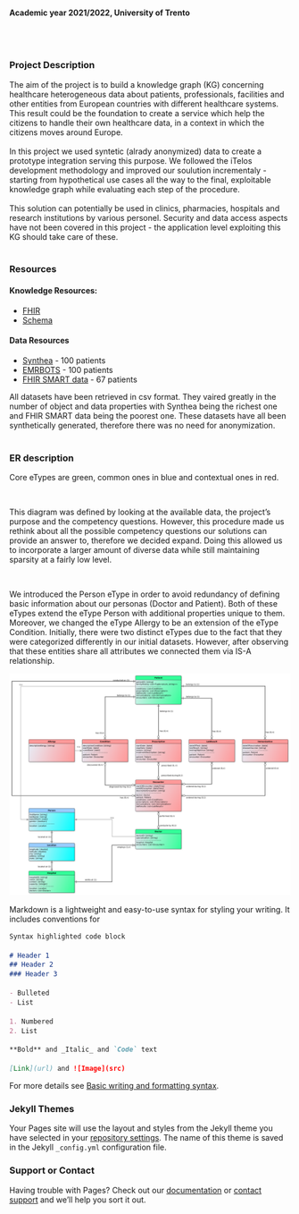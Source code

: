 
#### Academic year 2021/2022, University of Trento
<br>
<br>

### Project Description
The aim of the project is to build a knowledge graph (KG) concerning healthcare heterogeneous data about patients, professionals, facilities and other entities from European countries with different healthcare systems. This result could be the foundation to create a service which help the citizens to handle their own healthcare data, in a context in which the citizens moves around Europe. <br> <br>
In this project we used syntetic (alrady anonymized) data to create a prototype integration serving this purpose. We followed the iTelos development methodology and improved our soulution incrementaly - starting from hypothetical use cases all the way to the final, exploitable knowledge graph while evaluating each step of the procedure. <br> <br>
This solution can potentially be used in clinics, pharmacies, hospitals and research institutions by various personel. Security and data access aspects have not been covered in this project - the application level exploiting this KG should take care of these.
<br>
<br>

### Resources
#### Knowledge Resources:
- [FHIR](https://www.hl7.org/fhir)
- [Schema](https://schema.org)

#### Data Resources  
- [Synthea](https://synthea.mitre.org/) - 100 patients
- [EMRBOTS](http://www.emrbots.org) - 100 patients
- [FHIR SMART data](https://github.com/smart-on-fhir/sample-patients) - 67 patients

All datasets have been retrieved in csv format. They vaired greatly in the number of object and data properties with Synthea being the richest one and FHIR SMART data being the poorest one. These datasets have all been synthetically generated, therefore there was no need for anonymization.
<br>
<br>

### ER description

Core eTypes are green, common ones in blue and contextual ones in red.

<br>

This diagram was defined by looking at the available data, the project’s purpose and the competency questions. However, this procedure made us rethink about all the possible competency questions our solutions can provide an answer to, therefore we decided expand. Doing this allowed us to incorporate a larger amount of diverse data while still maintaining sparsity at a fairly low level.

<br>

We introduced the Person eType in order to avoid redundancy of defining basic information about our personas (Doctor and Patient). Both of these eTypes extend the eType Person with additional properties unique to them. Moreover, we changed the eType Allergy to be an extension of the eType Condition. Initially, there were two distinct eTypes due to the fact that they were categorized differently in our initial datasets. However, after observing that these entities share all attributes we connected them via IS-A relationship.

![](er.png)








Markdown is a lightweight and easy-to-use syntax for styling your writing. It includes conventions for

```markdown
Syntax highlighted code block

# Header 1
## Header 2
### Header 3

- Bulleted
- List

1. Numbered
2. List

**Bold** and _Italic_ and `Code` text

[Link](url) and ![Image](src)
```

For more details see [Basic writing and formatting syntax](https://docs.github.com/en/github/writing-on-github/getting-started-with-writing-and-formatting-on-github/basic-writing-and-formatting-syntax).

### Jekyll Themes

Your Pages site will use the layout and styles from the Jekyll theme you have selected in your [repository settings](https://github.com/askela-srk/EHS_integration/settings/pages). The name of this theme is saved in the Jekyll `_config.yml` configuration file.

### Support or Contact

Having trouble with Pages? Check out our [documentation](https://docs.github.com/categories/github-pages-basics/) or [contact support](https://support.github.com/contact) and we’ll help you sort it out.
